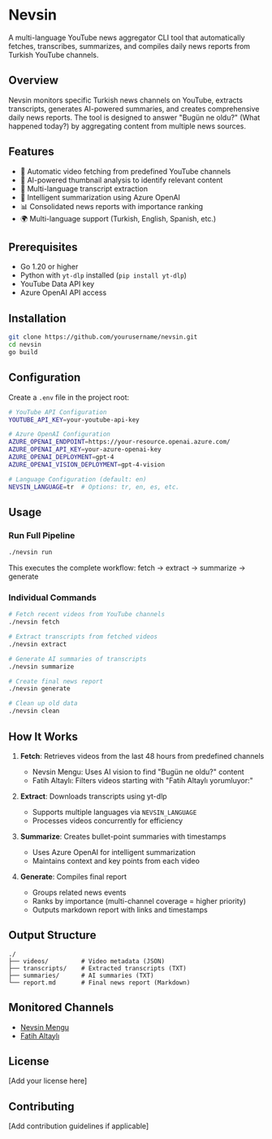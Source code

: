 # Nevsin

A multi-language YouTube news aggregator CLI tool that automatically fetches, transcribes, summarizes, and compiles daily news reports from Turkish YouTube channels.

## Overview

Nevsin monitors specific Turkish news channels on YouTube, extracts transcripts, generates AI-powered summaries, and creates comprehensive daily news reports. The tool is designed to answer "Bugün ne oldu?" (What happened today?) by aggregating content from multiple news sources.

## Features

- 🎥 Automatic video fetching from predefined YouTube channels
- 🤖 AI-powered thumbnail analysis to identify relevant content
- 📝 Multi-language transcript extraction
- 🧠 Intelligent summarization using Azure OpenAI
- 📊 Consolidated news reports with importance ranking
- 🌍 Multi-language support (Turkish, English, Spanish, etc.)

## Prerequisites

- Go 1.20 or higher
- Python with `yt-dlp` installed (`pip install yt-dlp`)
- YouTube Data API key
- Azure OpenAI API access

## Installation

```bash
git clone https://github.com/yourusername/nevsin.git
cd nevsin
go build
```

## Configuration

Create a `.env` file in the project root:

```bash
# YouTube API Configuration
YOUTUBE_API_KEY=your-youtube-api-key

# Azure OpenAI Configuration
AZURE_OPENAI_ENDPOINT=https://your-resource.openai.azure.com/
AZURE_OPENAI_API_KEY=your-azure-openai-key
AZURE_OPENAI_DEPLOYMENT=gpt-4
AZURE_OPENAI_VISION_DEPLOYMENT=gpt-4-vision

# Language Configuration (default: en)
NEVSIN_LANGUAGE=tr  # Options: tr, en, es, etc.
```

## Usage

### Run Full Pipeline

```bash
./nevsin run
```

This executes the complete workflow: fetch → extract → summarize → generate

### Individual Commands

```bash
# Fetch recent videos from YouTube channels
./nevsin fetch

# Extract transcripts from fetched videos
./nevsin extract

# Generate AI summaries of transcripts
./nevsin summarize

# Create final news report
./nevsin generate

# Clean up old data
./nevsin clean
```

## How It Works

1. **Fetch**: Retrieves videos from the last 48 hours from predefined channels
   - Nevsin Mengu: Uses AI vision to find "Bugün ne oldu?" content
   - Fatih Altaylı: Filters videos starting with "Fatih Altaylı yorumluyor:"

2. **Extract**: Downloads transcripts using yt-dlp
   - Supports multiple languages via `NEVSIN_LANGUAGE`
   - Processes videos concurrently for efficiency

3. **Summarize**: Creates bullet-point summaries with timestamps
   - Uses Azure OpenAI for intelligent summarization
   - Maintains context and key points from each video

4. **Generate**: Compiles final report
   - Groups related news events
   - Ranks by importance (multi-channel coverage = higher priority)
   - Outputs markdown report with links and timestamps

## Output Structure

```
./
├── videos/         # Video metadata (JSON)
├── transcripts/    # Extracted transcripts (TXT)
├── summaries/      # AI summaries (TXT)
└── report.md       # Final news report (Markdown)
```

## Monitored Channels

- [Nevsin Mengu](https://www.youtube.com/@nevsinmengu)
- [Fatih Altaylı](https://www.youtube.com/@fatihaltayli)

## License

[Add your license here]

## Contributing

[Add contribution guidelines if applicable]